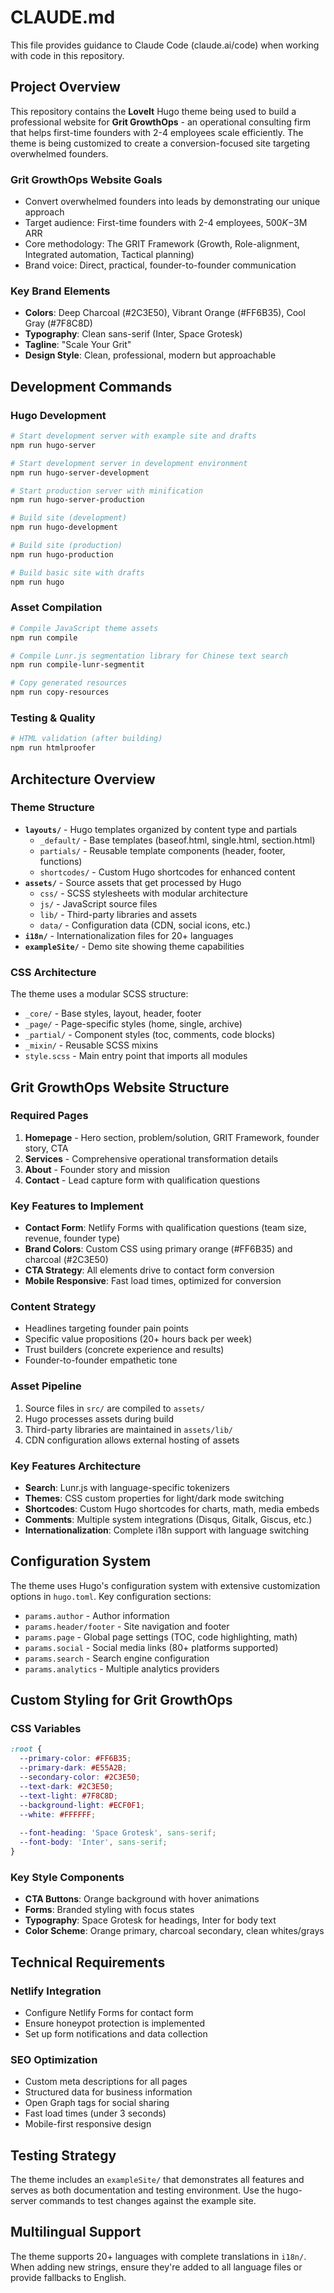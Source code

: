 # CLAUDE.md

This file provides guidance to Claude Code (claude.ai/code) when working with code in this repository.

## Project Overview

This repository contains the **LoveIt** Hugo theme being used to build a professional website for **Grit GrowthOps** - an operational consulting firm that helps first-time founders with 2-4 employees scale efficiently. The theme is being customized to create a conversion-focused site targeting overwhelmed founders.

### Grit GrowthOps Website Goals
- Convert overwhelmed founders into leads by demonstrating our unique approach
- Target audience: First-time founders with 2-4 employees, $500K-$3M ARR
- Core methodology: The GRIT Framework (Growth, Role-alignment, Integrated automation, Tactical planning)
- Brand voice: Direct, practical, founder-to-founder communication

### Key Brand Elements
- **Colors**: Deep Charcoal (#2C3E50), Vibrant Orange (#FF6B35), Cool Gray (#7F8C8D)
- **Typography**: Clean sans-serif (Inter, Space Grotesk)
- **Tagline**: "Scale Your Grit"
- **Design Style**: Clean, professional, modern but approachable

## Development Commands

### Hugo Development
```bash
# Start development server with example site and drafts
npm run hugo-server

# Start development server in development environment
npm run hugo-server-development

# Start production server with minification
npm run hugo-server-production

# Build site (development)
npm run hugo-development

# Build site (production)
npm run hugo-production

# Build basic site with drafts
npm run hugo
```

### Asset Compilation
```bash
# Compile JavaScript theme assets
npm run compile

# Compile Lunr.js segmentation library for Chinese text search
npm run compile-lunr-segmentit

# Copy generated resources
npm run copy-resources
```

### Testing & Quality
```bash
# HTML validation (after building)
npm run htmlproofer
```

## Architecture Overview

### Theme Structure
- **`layouts/`** - Hugo templates organized by content type and partials
  - `_default/` - Base templates (baseof.html, single.html, section.html)
  - `partials/` - Reusable template components (header, footer, functions)
  - `shortcodes/` - Custom Hugo shortcodes for enhanced content
- **`assets/`** - Source assets that get processed by Hugo
  - `css/` - SCSS stylesheets with modular architecture
  - `js/` - JavaScript source files
  - `lib/` - Third-party libraries and assets
  - `data/` - Configuration data (CDN, social icons, etc.)
- **`i18n/`** - Internationalization files for 20+ languages
- **`exampleSite/`** - Demo site showing theme capabilities

### CSS Architecture
The theme uses a modular SCSS structure:
- `_core/` - Base styles, layout, header, footer
- `_page/` - Page-specific styles (home, single, archive)
- `_partial/` - Component styles (toc, comments, code blocks)
- `_mixin/` - Reusable SCSS mixins
- `style.scss` - Main entry point that imports all modules

## Grit GrowthOps Website Structure

### Required Pages
1. **Homepage** - Hero section, problem/solution, GRIT Framework, founder story, CTA
2. **Services** - Comprehensive operational transformation details  
3. **About** - Founder story and mission
4. **Contact** - Lead capture form with qualification questions

### Key Features to Implement
- **Contact Form**: Netlify Forms with qualification questions (team size, revenue, founder type)
- **Brand Colors**: Custom CSS using primary orange (#FF6B35) and charcoal (#2C3E50)
- **CTA Strategy**: All elements drive to contact form conversion
- **Mobile Responsive**: Fast load times, optimized for conversion

### Content Strategy
- Headlines targeting founder pain points
- Specific value propositions (20+ hours back per week)
- Trust builders (concrete experience and results)
- Founder-to-founder empathetic tone

### Asset Pipeline
1. Source files in `src/` are compiled to `assets/`
2. Hugo processes assets during build
3. Third-party libraries are maintained in `assets/lib/`
4. CDN configuration allows external hosting of assets

### Key Features Architecture
- **Search**: Lunr.js with language-specific tokenizers
- **Themes**: CSS custom properties for light/dark mode switching  
- **Shortcodes**: Custom Hugo shortcodes for charts, math, media embeds
- **Comments**: Multiple system integrations (Disqus, Gitalk, Giscus, etc.)
- **Internationalization**: Complete i18n support with language switching

## Configuration System

The theme uses Hugo's configuration system with extensive customization options in `hugo.toml`. Key configuration sections:
- `params.author` - Author information
- `params.header/footer` - Site navigation and footer
- `params.page` - Global page settings (TOC, code highlighting, math)
- `params.social` - Social media links (80+ platforms supported)
- `params.search` - Search engine configuration
- `params.analytics` - Multiple analytics providers

## Custom Styling for Grit GrowthOps

### CSS Variables
```css
:root {
  --primary-color: #FF6B35;
  --primary-dark: #E55A2B;
  --secondary-color: #2C3E50;
  --text-dark: #2C3E50;
  --text-light: #7F8C8D;
  --background-light: #ECF0F1;
  --white: #FFFFFF;
  
  --font-heading: 'Space Grotesk', sans-serif;
  --font-body: 'Inter', sans-serif;
}
```

### Key Style Components
- **CTA Buttons**: Orange background with hover animations
- **Forms**: Branded styling with focus states
- **Typography**: Space Grotesk for headings, Inter for body text
- **Color Scheme**: Orange primary, charcoal secondary, clean whites/grays

## Technical Requirements

### Netlify Integration
- Configure Netlify Forms for contact form
- Ensure honeypot protection is implemented  
- Set up form notifications and data collection

### SEO Optimization
- Custom meta descriptions for all pages
- Structured data for business information
- Open Graph tags for social sharing
- Fast load times (under 3 seconds)
- Mobile-first responsive design

## Testing Strategy

The theme includes an `exampleSite/` that demonstrates all features and serves as both documentation and testing environment. Use the hugo-server commands to test changes against the example site.

## Multilingual Support

The theme supports 20+ languages with complete translations in `i18n/`. When adding new strings, ensure they're added to all language files or provide fallbacks to English.